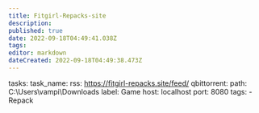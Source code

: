 ```yaml
---
title: Fitgirl-Repacks-site
description: 
published: true
date: 2022-09-18T04:49:41.038Z
tags: 
editor: markdown
dateCreated: 2022-09-18T04:49:38.473Z
---
```


tasks:
  task_name:
    rss: https://fitgirl-repacks.site/feed/
    qbittorrent:
  path: C:\Users\vampi\Downloads
  label: Game
  host: localhost
  port: 8080
  tags:
    - Repack